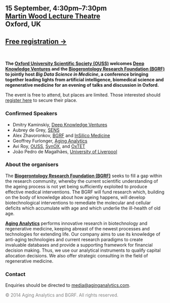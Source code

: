 ## 15 September, 4:30pm–7:30pm<br>[Martin Wood Lecture Theatre](https://goo.gl/maps/sg2zN)<br>Oxford, UK

## [Free registration →](https://www.eventbrite.com/e/big-data-science-in-medicine-congress-tickets-12697056237)
<br>
 
**The [Oxford University Scientific Society (OUSS)](http://users.ox.ac.uk/~science/) welcomes [Deep Knowledge Ventures](deepknowledgeventures.com) and the [Biogerontology Research Foundation (BGRF)](http://www.bg-rf.org.uk/) to jointly host *Big Data Science in Medicine*, a conference bringing together leading lights from artificial intelligence, biomedical science and regenerative medicine for an evening of talks and discussion in Oxford.**

The event is free to attend, but places are limited. Those interested should [register here](https://www.eventbrite.com/e/big-data-science-in-medicine-congress-tickets-12697056237) to secure their place.

### Confirmed Speakers

* Dmitry Kaminskiy, [Deep Knowledge Ventures](http://deepknowledgeventures.com/)
* Aubrey de Grey, [SENS](http://www.sens.org/)
* Alex Zhavoronkov, [BGRF](http://www.bg-rf.org.uk/) and [InSilico Medicine](http://insilicomedicine.com/)
* Geoffrey Furlonger, [Aging Analytics](http://www.aginganalytics.com)
* Avi Roy, [OUSS](http://users.ox.ac.uk/~science/), [SynOX](http://synox.co.uk/), and [OxTET](http://oxtet.co.uk/)
* João Pedro de Magalhães, [University of Liverpool](http://pcwww.liv.ac.uk/~aging/)

### About the organisers

The **[Biogerontology Research Foundation (BGRF)](http://www.bg-rf.org.uk/)** seeks to fill a gap within the research community, whereby the current scientific understanding of the ageing process is not yet being sufficiently exploited to produce effective medical interventions. The BGRF will fund research which, building on the body of knowledge about how ageing happens, will develop biotechnological interventions to remediate the molecular and cellular deficits which accumulate with age and which underlie the ill-health of old age.

**[Aging Analytics](http://aginganalytics.com)** performs innovative research in biotechnology and regenerative medicine, keeping abreast of the newest processes and technologies for extending life. Our company aims to use its knowledge of anti-aging technologies and current research paradigms to create invaluable databases and provide a supporting framework for financial decision making. Thus, we use our analytical instruments to qualify capital allocation decisions.  We also offer strategic consulting in the field of regenerative medicine.

### Contact

Enquiries should be directed to [media@aginganalytics.com](mailto:media@aginganalytics.com).

<span style="color:gray;">© 2014 Aging Analytics and BGRF. All rights reserved.</span>


<script>
  (function(i,s,o,g,r,a,m){i['GoogleAnalyticsObject']=r;i[r]=i[r]||function(){
  (i[r].q=i[r].q||[]).push(arguments)},i[r].l=1*new Date();a=s.createElement(o),
  m=s.getElementsByTagName(o)[0];a.async=1;a.src=g;m.parentNode.insertBefore(a,m)
  })(window,document,'script','//www.google-analytics.com/analytics.js','ga');

  ga('create', 'UA-41530570-3', 'auto');
  ga('send', 'pageview');

</script>
